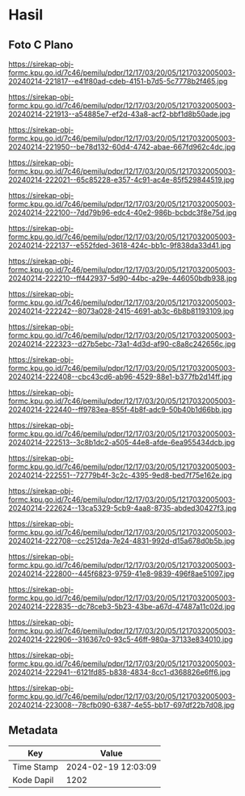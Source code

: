 # Hasil

## Foto C Plano

https://sirekap-obj-formc.kpu.go.id/7c46/pemilu/pdpr/12/17/03/20/05/1217032005003-20240214-221817--e41f80ad-cdeb-4151-b7d5-5c7778b2f465.jpg

https://sirekap-obj-formc.kpu.go.id/7c46/pemilu/pdpr/12/17/03/20/05/1217032005003-20240214-221913--a54885e7-ef2d-43a8-acf2-bbf1d8b50ade.jpg

https://sirekap-obj-formc.kpu.go.id/7c46/pemilu/pdpr/12/17/03/20/05/1217032005003-20240214-221950--be78d132-60d4-4742-abae-667fd962c4dc.jpg

https://sirekap-obj-formc.kpu.go.id/7c46/pemilu/pdpr/12/17/03/20/05/1217032005003-20240214-222021--65c85228-e357-4c91-ac4e-85f529844519.jpg

https://sirekap-obj-formc.kpu.go.id/7c46/pemilu/pdpr/12/17/03/20/05/1217032005003-20240214-222100--7dd79b96-edc4-40e2-986b-bcbdc3f8e75d.jpg

https://sirekap-obj-formc.kpu.go.id/7c46/pemilu/pdpr/12/17/03/20/05/1217032005003-20240214-222137--e552fded-3618-424c-bb1c-9f838da33d41.jpg

https://sirekap-obj-formc.kpu.go.id/7c46/pemilu/pdpr/12/17/03/20/05/1217032005003-20240214-222210--ff442937-5d90-44bc-a29e-446050bdb938.jpg

https://sirekap-obj-formc.kpu.go.id/7c46/pemilu/pdpr/12/17/03/20/05/1217032005003-20240214-222242--8073a028-2415-4691-ab3c-6b8b81193109.jpg

https://sirekap-obj-formc.kpu.go.id/7c46/pemilu/pdpr/12/17/03/20/05/1217032005003-20240214-222323--d27b5ebc-73a1-4d3d-af90-c8a8c242656c.jpg

https://sirekap-obj-formc.kpu.go.id/7c46/pemilu/pdpr/12/17/03/20/05/1217032005003-20240214-222408--cbc43cd6-ab96-4529-88e1-b377fb2d14ff.jpg

https://sirekap-obj-formc.kpu.go.id/7c46/pemilu/pdpr/12/17/03/20/05/1217032005003-20240214-222440--ff9783ea-855f-4b8f-adc9-50b40b1d66bb.jpg

https://sirekap-obj-formc.kpu.go.id/7c46/pemilu/pdpr/12/17/03/20/05/1217032005003-20240214-222513--3c8b1dc2-a505-44e8-afde-6ea955434dcb.jpg

https://sirekap-obj-formc.kpu.go.id/7c46/pemilu/pdpr/12/17/03/20/05/1217032005003-20240214-222551--72779b4f-3c2c-4395-9ed8-bed7f75e162e.jpg

https://sirekap-obj-formc.kpu.go.id/7c46/pemilu/pdpr/12/17/03/20/05/1217032005003-20240214-222624--13ca5329-5cb9-4aa8-8735-abded30427f3.jpg

https://sirekap-obj-formc.kpu.go.id/7c46/pemilu/pdpr/12/17/03/20/05/1217032005003-20240214-222708--cc2512da-7e24-4831-992d-d15a678d0b5b.jpg

https://sirekap-obj-formc.kpu.go.id/7c46/pemilu/pdpr/12/17/03/20/05/1217032005003-20240214-222800--445f6823-9759-41e8-9839-496f8ae51097.jpg

https://sirekap-obj-formc.kpu.go.id/7c46/pemilu/pdpr/12/17/03/20/05/1217032005003-20240214-222835--dc78ceb3-5b23-43be-a67d-47487a11c02d.jpg

https://sirekap-obj-formc.kpu.go.id/7c46/pemilu/pdpr/12/17/03/20/05/1217032005003-20240214-222906--316367c0-93c5-46ff-980a-37133e834010.jpg

https://sirekap-obj-formc.kpu.go.id/7c46/pemilu/pdpr/12/17/03/20/05/1217032005003-20240214-222941--6121fd85-b838-4834-8cc1-d368826e6ff6.jpg

https://sirekap-obj-formc.kpu.go.id/7c46/pemilu/pdpr/12/17/03/20/05/1217032005003-20240214-223008--78cfb090-6387-4e55-bb17-697df22b7d08.jpg


## Metadata

| Key        | Value               |
| ---------- | ------------------- |
| Time Stamp | 2024-02-19 12:03:09 |
| Kode Dapil | 1202                |



